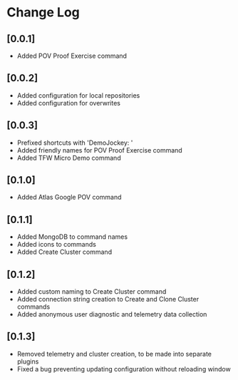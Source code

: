 # Change Log

## [0.0.1]

- Added POV Proof Exercise command

## [0.0.2]

- Added configuration for local repositories
- Added configuration for overwrites

## [0.0.3]

- Prefixed shortcuts with 'DemoJockey: '
- Added friendly names for POV Proof Exercise command
- Added TFW Micro Demo command

## [0.1.0]

- Added Atlas Google POV command


## [0.1.1]

- Added MongoDB to command names
- Added icons to commands
- Added Create Cluster command

## [0.1.2]

- Added custom naming to Create Cluster command
- Added connection string creation to Create and Clone Cluster commands
- Added anonymous user diagnostic and telemetry data collection

## [0.1.3]

- Removed telemetry and cluster creation, to be made into separate plugins
- Fixed a bug preventing updating configuration without reloading window